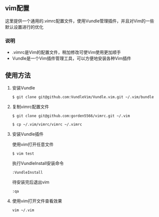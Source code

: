 ## vim配置

这里提供一个通用的.vimrc配置文件，使用Vundle管理插件，并且对Vim的一些默认设置进行的优化

### 说明
	
* .vimrc是Vim的配置文件，稍加修改可使Vim使用更加顺手
* Vundle是一个Vim插件管理工具，可以方便地安装各种Vim插件


## 使用方法

1. 安装Vundle

	`$ git clone git@github.com:VundleVim/Vundle.vim.git ~/.vim/bundle`

2. 复制vimrc配置文件

	`$ git clone git@github.com:gorden5566/vimrc.git ~/.vim`

	`$ cp ~/.vim/vimrc/vimrc ~/.vimrc`

3. 安装Vundle插件

	使用vim打开任意文件

	`$ vim test`

	执行VundleInstall安装命令

	`:VundleInstall`

	待安装完后退出vim

	`:qa`

4. 使用vim打开文件查看效果

	`vim ~/.vim`
